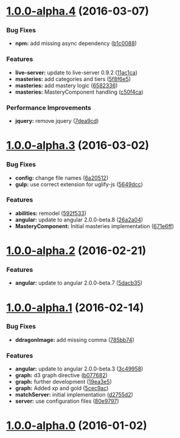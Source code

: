 <a name="1.0.0-alpha.4"></a>
# [1.0.0-alpha.4](https://github.com/SteveVanOpstal/LegendBuilder/compare/1.0.0-alpha.3...v1.0.0-alpha.4) (2016-03-07)


### Bug Fixes

* **npm:** add missing async dependency ([b1c0088](https://github.com/SteveVanOpstal/LegendBuilder/commit/b1c0088))

### Features

* **live-server:** update to live-server 0.9.2 ([11ac1ca](https://github.com/SteveVanOpstal/LegendBuilder/commit/11ac1ca))
* **masteries:** add categories and tiers ([5f8f6e5](https://github.com/SteveVanOpstal/LegendBuilder/commit/5f8f6e5))
* **masteries:** add mastery logic ([6582336](https://github.com/SteveVanOpstal/LegendBuilder/commit/6582336))
* **masteries:** MasteryComponent handling ([c50f4ca](https://github.com/SteveVanOpstal/LegendBuilder/commit/c50f4ca))

### Performance Improvements

* **jquery:** remove jquery ([7dea9cd](https://github.com/SteveVanOpstal/LegendBuilder/commit/7dea9cd))



<a name="1.0.0-alpha.3"></a>
# [1.0.0-alpha.3](https://github.com/SteveVanOpstal/LegendBuilder/compare/1.0.0-alpha.2...v1.0.0-alpha.3) (2016-03-02)


### Bug Fixes

* **config:** change file names ([6a20512](https://github.com/SteveVanOpstal/LegendBuilder/commit/6a20512))
* **gulp:** use correct extension for uglify-js ([5649dcc](https://github.com/SteveVanOpstal/LegendBuilder/commit/5649dcc))

### Features

* **abilities:** remodel ([592f533](https://github.com/SteveVanOpstal/LegendBuilder/commit/592f533))
* **angular:** update to angular 2.0.0-beta.8 ([26a2a04](https://github.com/SteveVanOpstal/LegendBuilder/commit/26a2a04))
* **MasteryComponent:** Initial masteries implementation ([671e6ff](https://github.com/SteveVanOpstal/LegendBuilder/commit/671e6ff))



<a name="1.0.0-alpha.2"></a>
# [1.0.0-alpha.2](https://github.com/SteveVanOpstal/LegendBuilder/compare/1.0.0-alpha.1...v1.0.0-alpha.2) (2016-02-21)


### Features

* **angular:** update to angular 2.0.0-beta.7 ([5dacb35](https://github.com/SteveVanOpstal/LegendBuilder/commit/5dacb35))



<a name="1.0.0-alpha.1"></a>
# [1.0.0-alpha.1](https://github.com/SteveVanOpstal/LegendBuilder/compare/1.0.0-alpha.0...v1.0.0-alpha.1) (2016-02-14)


### Bug Fixes

* **ddragonImage:** add missing comma ([785bb74](https://github.com/SteveVanOpstal/LegendBuilder/commit/785bb74))

### Features

* **angular:** update to angular 2.0.0-beta.3 ([3c49958](https://github.com/SteveVanOpstal/LegendBuilder/commit/3c49958))
* **graph:** d3 graph directive ([b077682](https://github.com/SteveVanOpstal/LegendBuilder/commit/b077682))
* **graph:** further development ([19ea3e5](https://github.com/SteveVanOpstal/LegendBuilder/commit/19ea3e5))
* **graph:** Added xp and gold ([5cec9ac](https://github.com/SteveVanOpstal/LegendBuilder/commit/5cec9ac))
* **matchServer:** initial implementation ([d2755d2](https://github.com/SteveVanOpstal/LegendBuilder/commit/d2755d2))
* **server:** use configuration files ([80e9797](https://github.com/SteveVanOpstal/LegendBuilder/commit/80e9797))



<a name="1.0.0-alpha.0"></a>
# [1.0.0-alpha.0](https://github.com/SteveVanOpstal/LegendBuilder/compare/0.0.2...v1.0.0-alpha.0) (2016-01-02)




